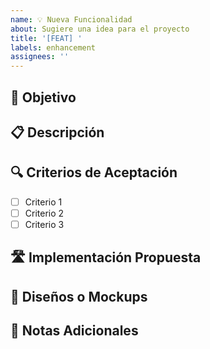 ```yaml
---
name: 💡 Nueva Funcionalidad
about: Sugiere una idea para el proyecto
title: '[FEAT] '
labels: enhancement
assignees: ''
---
```


## 🎯 Objetivo
<!-- ¿Qué problema resuelve esta funcionalidad? -->

## 📋 Descripción
<!-- Describe la solución o funcionalidad que te gustaría -->

## 🔍 Criterios de Aceptación
<!-- Lista de criterios que deben cumplirse para considerar completada esta funcionalidad -->
- [ ] Criterio 1
- [ ] Criterio 2
- [ ] Criterio 3

## 🛣️ Implementación Propuesta
<!-- Ideas sobre cómo implementar esta funcionalidad (opcional) -->

## 🧩 Diseños o Mockups
<!-- Incluye cualquier diseño, mockup o ejemplo que ayude a visualizar la funcionalidad -->

## 📝 Notas Adicionales
<!-- Cualquier otra información relevante -->
